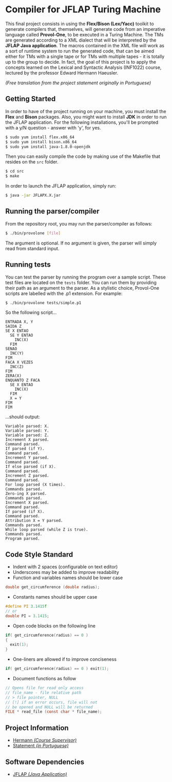 # Compiler for JFLAP Turing Machine

This final project consists in using the **Flex/Bison (Lex/Yacc)** toolkit to generate compilers that,
themselves, will generate code from an imperative language called **Provol-One**, to be executed in a Turing
Machine. The TMs are generated according to a XML dialect that will be interpreted by the **JFLAP Java
application**. The macros contained in the XML file will work as a sort of runtime system to run the
generated code, that can be aimed either for TMs with a single tape or for TMs with multiple tapes - it
is totally up to the group to decide. In fact, the goal of this project is to apply the concepts learned
on the Lexical and Syntactic Analysis (INF1022) course, lectured by the professor Edward Hermann Haeusler.

*(Free translation from the project statement originally in Portuguese)*

## Getting Started

In order to have of the project running on your machine, you must install the **Flex** and **Bison** packages.
Also, you might want to install **JDK** in order to run the JFLAP application. For the following installations,
you'll be prompted with a y/N question - answer with 'y', for yes.

``` bash
$ sudo yum install flex.x86_64
$ sudo yum install bison.x86_64
$ sudo yum install java-1.8.0-openjdk
```

Then you can easily compile the code by making use of the Makefile that resides on the `src` folder.

``` bash
$ cd src
$ make
```

In order to launch the JFLAP application, simply run:

``` bash
$ java -jar JFLAPX.X.jar
```

## Running the parser/compiler

From the repository root, you may run the parser/compiler as follows:

``` bash
$ ./bin/provolone [file]
```

The argument is optional. If no argument is given, the parser will simply
read from standard input.

## Running tests

You can test the parser by running the program over a sample script. These test
files are located on the `tests` folder. You can run them by providing their path
as an argument to the parser. As a stylistic choice, Provol-One scripts are labelled
with the .p1 extension. For example:

``` bash
$ ./bin/provolone tests/simple.p1
```

So the following script...

```
ENTRADA X, Y
SAIDA Z
SE X ENTAO
  SE Y ENTAO
    INC(X)
  FIM
SENAO
  INC(Y)
FIM
FACA X VEZES
  INC(Z)
FIM
ZERA(X)
ENQUANTO Z FACA
  SE X ENTAO
    INC(X)
  FIM
  X = Y
FIM
FIM
```
...should output:

```
Variable parsed: X.
Variable parsed: Y.
Variable parsed: Z.
Increment X parsed.
Command parsed.
If parsed (if Y).
Command parsed.
Increment Y parsed.
Command parsed.
If else parsed (if X).
Command parsed.
Increment Z parsed.
Command parsed.
For loop parsed (X times).
Commands parsed.
Zero-ing X parsed.
Commands parsed.
Increment X parsed.
Command parsed.
If parsed (if X).
Command parsed.
Attribution X = Y parsed.
Commands parsed.
While loop parsed (while Z is true).
Commands parsed.
Program parsed.
```

## Code Style Standard

* Indent with 2 spaces (configurable on text editor)
* Underscores may be added to improve readability
* Function and variables names should be lower case

``` c
double get_circumference (double radius);
```

* Constants names should be upper case

``` c
#define PI 3.1415f
// or
double PI = 3.1415;
```

* Open code blocks on the following line

``` c
if( get_circumference(radius) == 0 )
{
  exit(1);
}
```

* One-liners are allowed if to improve conciseness

``` c
if( get_circumference(radius) == 0 ) exit(1);
```

* Document functions as follow

``` c
// Opens file for read only access
// file_name - file relative path
// > file pointer, NULL
// [!] if an error occurs, file will not
// be opened and NULL will be returned
FILE * read_file (const char * file_name);
```

## Project Information

* [Hermann *(Course Supervisor)*](http://www-di.inf.puc-rio.br/~hermann/)
* [Statement *(in Portuguese)*](https://drive.google.com/file/d/185EW11LlP18a115te7fuPol0oz6TyTKs/view?usp=sharing)

## Software Dependencies

* [JFLAP *(Java Application)*](http://www.jflap.org/jflaptmp/)
